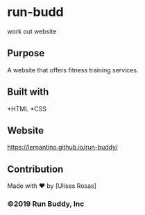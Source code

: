 # run-budd
work  out website

## Purpose
A website that offers fitness training services. 

## Built with 
*HTML
*CSS 
## Website
https://lernantino.github.io/run-buddy/ 

## Contribution
Made with ❤️ by [Ulises Rosas]

### ©️2019 Run Buddy, Inc 